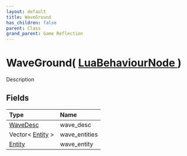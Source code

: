 ```yaml
---
layout: default
title: WaveGround
has_children: false
parent: Class
grand_parent: Game Reflection
---
```

# WaveGround( [ LuaBehaviourNode ](/docs/game-reflection/classes/lua_behaviour_node) )
Description 

## Fields

| Type | Name |
|:-------------|:--------------|
| [WaveDesc](/docs/game-reflection/components/wave_desc) | wave_desc |
| Vector< [Entity](/docs/game-reflection/classes/entity) > | wave_entities |
| [Entity](/docs/game-reflection/classes/entity) | wave_entity |

